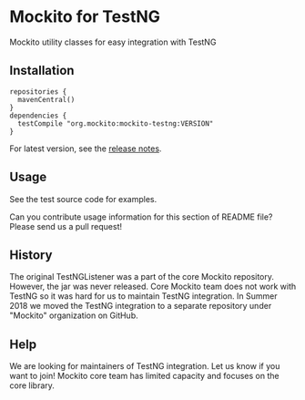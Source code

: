 # Mockito for TestNG

Mockito utility classes for easy integration with TestNG

## Installation

```Gradle
repositories {
  mavenCentral()
}
dependencies {
  testCompile "org.mockito:mockito-testng:VERSION"
}
```

For latest version, see the [release notes](/docs/release-notes.md).

## Usage

See the test source code for examples.

Can you contribute usage information for this section of README file?
Please send us a pull request!

## History

The original TestNGListener was a part of the core Mockito repository. However, the jar was never released. Core Mockito team does not work with TestNG so it was hard for us to maintain TestNG integration. In Summer 2018 we moved the TestNG integration to a separate repository under "Mockito" organization on GitHub.

## Help

We are looking for maintainers of TestNG integration. Let us know if you want to join! Mockito core team has limited capacity and focuses on the core library.